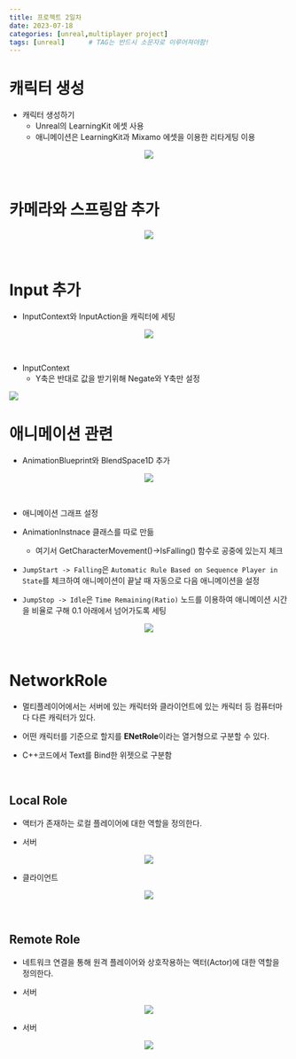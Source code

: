 ```yaml
---
title: 프로젝트 2일차
date: 2023-07-18
categories: [unreal,multiplayer project]
tags: [unreal]		# TAG는 반드시 소문자로 이루어져야함!
---
```


**캐릭터 생성**
============

* 캐릭터 생성하기
  * Unreal의 LearningKit 에셋 사용
  * 애니메이션은 LearningKit과 Mixamo 에셋을 이용한 리타게팅 이용

<p align="center"><img src="./../../../assets/img/Unreal/MultiPlayer/ProjectDay2/Character.png"></p>


<br>

**카메라와 스프링암 추가**
============

<p align="center"><img src="./../../../assets/img/Unreal/MultiPlayer/ProjectDay2/Component.png"></p>




<br>

**Input 추가**
===========

* InputContext와 InputAction을 캐릭터에 세팅

<p align="center"><img src="./../../../assets/img/Unreal/MultiPlayer/ProjectDay2/EnhancedInput.png"></p>


<br>

* InputContext 
  * Y축은 반대로 값을 받기위해 Negate와 Y축만 설정


<img src="./../../../assets/img/Unreal/MultiPlayer/ProjectDay2/IMC.png" align="center">

<br>


**애니메이션 관련**
==========

* AnimationBlueprint와 BlendSpace1D 추가

<p align="center">
  <img src = "./../../../assets/img/Unreal/MultiPlayer/ProjectDay2/ABP-BS.png">
</p>


<br>

* 애니메이션 그래프 설정

* AnimationInstnace 클래스를 따로 만듦

  * 여기서 GetCharacterMovement()->IsFalling() 함수로 공중에 있는지 체크



* `JumpStart -> Falling`은 `Automatic Rule Based on Sequence Player in State`를 체크하여 애니메이션이 끝날 때 자동으로 다음 애니메이션을 설정

* `JumpStop -> Idle`은 `Time Remaining(Ratio)` 노드를 이용하여 애니메이션 시간을 비율로 구해 0.1 아래에서 넘어가도록 세팅

<p align="center">
<img src="./../../../assets/img/Unreal/MultiPlayer/ProjectDay2/AnimationLogic.png" />
</p>


<br>

**NetworkRole**
===========

* 멀티플레이어에서는 서버에 있는 캐릭터와 클라이언트에 있는 캐릭터 등 컴퓨터마다 다른 캐릭터가 있다.

* 어떤 캐릭터를 기준으로 할지를 **ENetRole**이라는 열거형으로 구분할 수 있다.

* C++코드에서 Text를 Bind한 위젯으로 구분함

<br>

**Local Role**
----------

* 액터가 존재하는 로컬 플레이어에 대한 역할을 정의한다.

* 서버

<p align="center">
    <img src="./../../../assets/img/Unreal/MultiPlayer/ProjectDay2/Server-Local.png">
</p>

* 클라이언트

<p align="center">
    <img src="./../../../assets/img/Unreal/MultiPlayer/ProjectDay2/Client-Local.png">
</p>

<br>

**Remote Role**
-------

*  네트워크 연결을 통해 원격 플레이어와 상호작용하는 액터(Actor)에 대한 역할을 정의한다.

* 서버

<p align="center"><img src="./../../../assets/img/Unreal/MultiPlayer/
ProjectDay2/RemoteServer.png"></p>

* 서버

<p align="center"><img src="./../../../assets/img/Unreal/MultiPlayer/
ProjectDay2/RemoteClient.png"></p>
